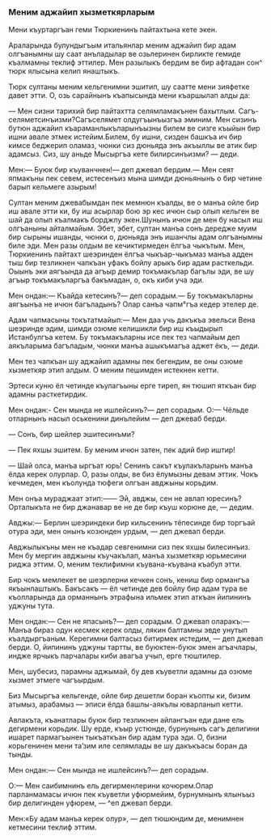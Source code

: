 ### Меним аджайип хызметкярларым

Мени къуртаргъан геми Тюркиенинъ пайтахтына кете экен.

Араларында булундыгъым итальянлар меним аджайип бир адам олгъанымны шу саат анъладылар ве озьлеринен бирликте гемиде къалмамны теклиф эттилер.
Мен разылыкъ бердим ве бир афтадан сон^ тюрк ялысына келип янаштыкъ.

Тюрк султаны меним кельгенимни эшитип, шу саатте мени зияфетке давет этти.
О, озь сарайнынъ къапысында мени къаршылап алды да:

— Мен сизни тарихий бир пайтахтта селямламакънен бахытлым.
Сагъ-селяметсинъизми?Сагъселямет олдугъынъызгъа эминим.
Мен сизинъ бутюн аджайип къараманлыкъларынъызны билем ве сизге къыйын бир ишни авале этмек истейим.Билем, бу ишни, сизден башкъа ич бир кимсе беджерип оламаз, чюнки сиз дюньяда энъ акъыллы ве атик бир адамсыз.
Сиз, шу аньде Мысыргъа кете билирсинъизми? — деди.

Мен:— Буюк бир къуванчнен!— деп джевап бердим.— Мен сеят япмакъны пек севем, истесенъиз мына шимди дюньянынъ о бир четине барып кельмеге азырым!

Султан меним джевабымдан пек мемнюн къалды, ве о манъа ойле бир иш авале этти ки, бу иш асырлар бою эр кес ичюн сыр олып кельген ве шай да олып къалмакъ борджлу экен.Шунынъ ичюн де мен бу насыл иш олгъаныны айталмайым.
Эбет, эбет, султан манъа сонъ дередже муим бир сырыны ишанды, чюнки о, дюньяда энъ ишанчлы адам олгъанымны биле эди.
Мен разы олдым ве кечиктирмеден ёлгъа чыкътым.
Мен, Тюркиенинъ пайтахт шеэринден ёлгъа чыкъар-чыкъмаз манъа адден тыш бир тезликнен чапкъан уфакъ бойлу арыкъ бир адам расткельди.
Оыынъ эки аягъында да агъыр демир токъмакълар багълы эди, ве шу агъыр токъмакъларгъа бакъмадан, о, окъ киби уча эди.

Мен ондан:— Къайда кетесинъ?— деп сорадым.— Бу токъмакъларны аягъынъа не ичюн багъладынъ?
Олар санъа чапм°гъа кедер этелер де.

Адам чапмасыны токътатмайып:— Мен даа учь дакъкъа эвельси Вена шеэринде эдим, шимди озюме келишикли бир иш къыдырып Истанбулгъа кетем.
Бу токъмакъларны исе пек тез чапмайым деп аякъларыма багъладым, чюнки манъа ашыкъмагъа аджет ёкъ, — деди.

Мен тез чапкъан шу аджайип адамны пек бегендим, ве оны озюме хызметкяр этип алдым.
О меним пешимден истекнен кетти.

Эртеси куню ёл четинде къулагъыны ерге тиреп, ян тюшип яткъан бир адамны расткетирдик.

Мен ондан:- Сен мында не ишлейсинъ?— деп сорадым.
О:— Чёльде отларнынъ насыл оськенини динълейим — деп джеваб берди.

— Сонъ, бир шейлер эшитесинъми?

— Пек яхшы эшитем.
Бу меним ичюн затен, пек адий бир иштир!

— Шай олса, манъа ыргъат юрь!
Сенинъ сакът къулакъларынъ манъа ёлда керек олурлар.
О, разы олды, ве биз ёлумызны девам эттик.
Чокъ кечмеден, мен къолунда тюфеги олгъан авджыны корьдим.

Мен онъа мураджаат этип:—— Эй, авджы, сен не авлап юресинъ?
Орталыкъта не бир джанавар ве не де бир къуш корюне де, — дедим.

Авджы:— Берлин шеэриндеки бир кильсенинъ тёпесинде бир торгъай отура эди, мен онынъ козюнден урдым, — деп джевап берди.

Авджылыкъны мен не къадар севгенимни сиз пек яхшы билесинъиз.
Мен бу мергин авджыны къучакълап, манъа хызметкяр юрьмесини риджа эттим.
О, меним теклифимни къувана-къувана къабул этти.

Бир чокъ мемлекет ве шеэрлерни кечкен сонъ, кениш бир ормангъа якъынлаштыкъ.
Бакъсакъ — ёл четинде дев бойлу бир адам тура ве къолларында да орманнынъ этрафына ильмек этип аткъан йипининъ уджуны тута.

Мен ондан:— Сен не япасынъ?— деп сорадым.
О джевап оларакъ:— Манъа бираз одун кесмек керек олды, лякин балтамны эвде унутып къалдыргъаным.
Керегимни балтасыз битирмек истедим, — деп джевап берди.
О, йипининъ уджуны тартты, ве буюктен-буюк эмен агъачлары, индже ярчыкъ парчалары киби авагъа учып, ерге тюштилер.

Мен, шубесиз, парамны аджымай, бу дев къуветли адамны да озюме хызмет этмеге чагъырдым.

Биз Мысыргъа кельгенде, ойле бир дешетли боран къопты ки, бизим атымыз, арабамыз — эписи ёлда башлы-аякълы юварланып кетти.

Авлакъта, къанатлары буюк бир тезликнен айлангъан еди дане ель дегирмени корьдик.
Шу ерде, къыр устюнде, бурнунынъ сагъ делигини ишарет пармагъынен тыкъаткъан бир адам тура эди.
О, бизни корьгенинен мени та’зим иле селямлады ве шу дакъкъасы боран да тынды.

Мен ондан:— Сен мында не ишлейсинъ?— деп сорадым.

О:— Мен саибимнинъ ель дегирменлерини кочюрем.Олар парланмамасы ичюн пек къуветли уфюрмейим, бурнумнынъ ялынъыз бир делигинден уфюрем, — ^еп джевап берди.

Мен:«Бу адам манъа керек олур», — деп тюшюндим де, менимнен кетмесини теклиф эттим.
